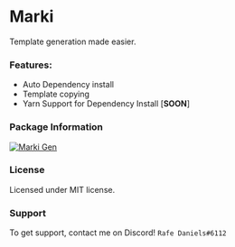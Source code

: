 # Marki
Template generation made easier.

### Features:
- Auto Dependency install
- Template copying
- Yarn Support for Dependency Install [**SOON**]

### Package Information
[![Marki Gen](https://img.shields.io/npm/v/marki-gen.png)](https://www.npmjs.com/package/marki-gen)

### License
Licensed under MIT license.

### Support
To get support, contact me on Discord! `Rafe Daniels#6112`